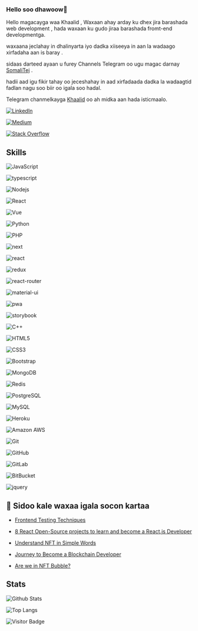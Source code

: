 ### Hello soo dhawoow👋

Hello magacayga waa Khaalid , Waxaan ahay arday ku dhex jira barashada web development , hada waxaan ku gudo jiraa barashada fromt-end developmentga.

waxaana jeclahay in dhalinyarta iyo dadka xiiseeya in aan la wadaago xirfadaha aan is baray .

sidaas darteed ayaan u furey Channels Telegram oo ugu magac darnay [SomaliTej](https://t.me/somali_tech) .

hadii aad igu fikir tahay oo jeceshahay in aad xirfadaada dadka la wadaagtid fadlan nagu soo biir oo igala soo hadal.

Telegram chanmelkayga [Khaalid](https://t.me/mohamett_updywahab) oo ah midka aan hada isticmaalo.

[![LinkedIn](https://img.shields.io/badge/linkedin-%230077B5.svg?style=for-the-badge&logo=linkedin&logoColor=white)](https://www.linkedin.com/in/muhammad-adeel-9ba19951/)

[![Medium](https://img.shields.io/badge/Medium-12100E?style=for-the-badge&logo=medium&logoColor=white)](https://medium.com/@muhammad-adeel-91)

[![Stack Overflow](https://img.shields.io/badge/-Stackoverflow-FE7A16?style=for-the-badge&logo=stack-overflow&logoColor=white)](https://stackoverflow.com/users/5650328/adeel)

## Skills

![JavaScript](https://img.shields.io/badge/-JavaScript-black?style=flat-square&logo=javascript)

![typescript](https://img.shields.io/badge/TypeScript-3178C6?style=flat-square&logo=typescript&logoColor=white)

![Nodejs](https://img.shields.io/badge/-Nodejs-black?style=flat-square&logo=Node.js)

![React](https://img.shields.io/badge/-React-black?style=flat-square&logo=react)

![Vue](https://img.shields.io/badge/-Vuejs-black?style=flat-square&logo=Vue.js)

![Python](https://img.shields.io/badge/-Python-black?style=flat-square&logo=Python)

![PHP](https://img.shields.io/badge/-Php-black?style=flat-square&logo=Php)

![next](https://img.shields.io/badge/Next-000000?style=flat-square&logo=nextdotjs&logoColor=FFFFFF)

![react](https://img.shields.io/badge/React-20232A?style=flat-square&logo=react&logoColor=61DAFB)

![redux](https://img.shields.io/badge/Redux-593D88?style=flat-square&logo=redux&logoColor=white)

![react-router](https://img.shields.io/badge/React_Router-CA4245?style=flat-square&logo=react-router&logoColor=white)

![material-ui](https://img.shields.io/badge/Material_UI-0081CB?style=flat-square&logo=mui&logoColor=white)

![pwa](https://img.shields.io/badge/Progressive_Web_App-4285F4?style=flat-square&logo=googlechrome&logoColor=white)

![storybook](https://img.shields.io/badge/storybook-FF4785?style=flat-square&logo=storybook&logoColor=white)

![C++](https://img.shields.io/badge/-C++-00599C?style=flat-square&logo=c)

![HTML5](https://img.shields.io/badge/-HTML5-E34F26?style=flat-square&logo=html5&logoColor=white)

![CSS3](https://img.shields.io/badge/-CSS3-1572B6?style=flat-square&logo=css3)

![Bootstrap](https://img.shields.io/badge/-Bootstrap-563D7C?style=flat-square&logo=bootstrap)

![MongoDB](https://img.shields.io/badge/-MongoDB-black?style=flat-square&logo=mongodb)

![Redis](https://img.shields.io/badge/-Redis-black?style=flat-square&logo=Redis)

![PostgreSQL](https://img.shields.io/badge/-PostgreSQL-336791?style=flat-square&logo=postgresql)

![MySQL](https://img.shields.io/badge/-MySQL-black?style=flat-square&logo=mysql)

![Heroku](https://img.shields.io/badge/-Heroku-430098?style=flat-square&logo=heroku)

![Amazon AWS](https://img.shields.io/badge/Amazon%20AWS-232F3E?style=flat-square&logo=amazon-aws)

![Git](https://img.shields.io/badge/-Git-black?style=flat-square&logo=git)

![GitHub](https://img.shields.io/badge/-GitHub-181717?style=flat-square&logo=github)

![GitLab](https://img.shields.io/badge/-GitLab-FCA121?style=flat-square&logo=gitlab)

![BitBucket](https://img.shields.io/badge/-BitBucket-darkblue?style=flat-square&logo=bitbucket)

![jquery](https://img.shields.io/badge/jQuery-0769AD?style=flat-square&logo=jquery&logoColor=white)

## 📝 Sidoo kale waxaa igala socon kartaa

-   [Frontend Testing Techniques](https://medium.com/faun/frontend-testing-techniques-71f1cfebe917)

-   [8 React Open-Source projects to learn and become a React.js Developer](https://medium.com/datadriveninvestor/8-react-open-source-projects-to-learn-and-become-a-react-js-developer-8376107730c4)

-   [Understand NFT in Simple Words](https://medium.com/coinmonks/understand-nft-in-simple-words-2df9ce3fa4fb)

-   [Journey to Become a Blockchain Developer](https://medium.com/coinmonks/journey-to-become-a-blockchain-developer-ae31d062eb3a)

-   [Are we in NFT Bubble?](https://medium.com/coinmonks/are-we-in-nft-bubble-8a763f25b760)

## Stats

![Github Stats](https://github-readme-stats.vercel.app/api?username=khaalidpro&count_private=true&show_icons=true&include_all_commits=true&theme=prussian&layout=compact)

![Top Langs](https://github-readme-stats.vercel.app/api/top-langs/?username=khaalidpro&hide=TeX&layout=compact&theme=prussian)

![Visitor Badge](https://visitor-badge.laobi.icu/badge?page_id=Adeel91.Adeel91)
 
